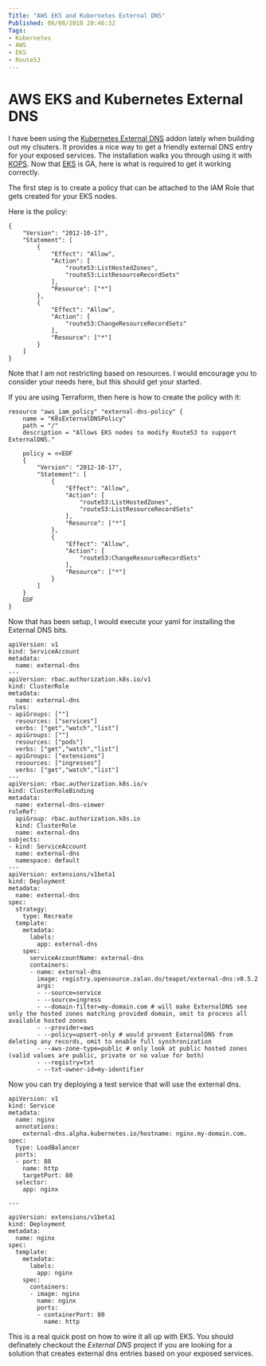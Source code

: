 ```yaml
---
Title: "AWS EKS and Kubernetes External DNS"
Published: 06/08/2018 20:46:32
Tags: 
- Kubernetes
- AWS
- EKS
- Route53
---
```

# AWS EKS and Kubernetes External DNS

I have been using the [Kubernetes External DNS](https://github.com/kubernetes-incubator/external-dns) addon lately when building out my clsuters. It provides a nice way to get a friendly external DNS entry for your exposed services. The installation walks you through using it with [KOPS](https://github.com/kubernetes/kops). Now that [EKS](https://aws.amazon.com/eks/) is GA, here is what is required to get it working correctly.

The first step is to create a policy that can be attached to the IAM Role that gets created for your EKS nodes.

Here is the policy:

```
{
    "Version": "2012-10-17",
    "Statement": [
        {
            "Effect": "Allow",
            "Action": [
                "route53:ListHostedZones",
                "route53:ListResourceRecordSets"
            ],
            "Resource": ["*"]
        },
        {
            "Effect": "Allow",
            "Action": [
                "route53:ChangeResourceRecordSets"
            ],
            "Resource": ["*"]
        }
    ]
}

``` 
Note that I am not restricting based on resources. I would encourage you to consider your needs here, but this should get your started.

If you are using Terraform, then here is how to create the policy with it:

```
resource "aws_iam_policy" "external-dns-policy" {
    name = "K8sExternalDNSPolicy"
    path = "/"
    description = "Allows EKS nodes to modify Route53 to support ExternalDNS."

    policy = <<EOF
    {
        "Version": "2012-10-17",
        "Statement": [
            {
                "Effect": "Allow",
                "Action": [
                    "route53:ListHostedZones",
                    "route53:ListResourceRecordSets"
                ],
                "Resource": ["*"]
            },
            {
                "Effect": "Allow",
                "Action": [
                    "route53:ChangeResourceRecordSets"
                ],
                "Resource": ["*"]
            }
        ]
    }
    EOF
}

```  

Now that has been setup, I would execute your yaml for installing the External DNS bits.

```
apiVersion: v1
kind: ServiceAccount
metadata:
  name: external-dns
---
apiVersion: rbac.authorization.k8s.io/v1
kind: ClusterRole
metadata:
  name: external-dns
rules:
- apiGroups: [""]
  resources: ["services"]
  verbs: ["get","watch","list"]
- apiGroups: [""]
  resources: ["pods"]
  verbs: ["get","watch","list"]
- apiGroups: ["extensions"] 
  resources: ["ingresses"] 
  verbs: ["get","watch","list"]
---
apiVersion: rbac.authorization.k8s.io/v
kind: ClusterRoleBinding
metadata:
  name: external-dns-viewer
roleRef:
  apiGroup: rbac.authorization.k8s.io
  kind: ClusterRole
  name: external-dns
subjects:
- kind: ServiceAccount
  name: external-dns
  namespace: default
---
apiVersion: extensions/v1beta1
kind: Deployment
metadata:
  name: external-dns
spec:
  strategy:
    type: Recreate
  template:
    metadata:
      labels:
        app: external-dns
    spec:
      serviceAccountName: external-dns
      containers:
      - name: external-dns
        image: registry.opensource.zalan.do/teapot/external-dns:v0.5.2
        args:
        - --source=service
        - --source=ingress
        - --domain-filter=my-domain.com # will make ExternalDNS see only the hosted zones matching provided domain, omit to process all available hosted zones
        - --provider=aws
        - --policy=upsert-only # would prevent ExternalDNS from deleting any records, omit to enable full synchronization
        - --aws-zone-type=public # only look at public hosted zones (valid values are public, private or no value for both)
        - --registry=txt
        - --txt-owner-id=my-identifier
```

Now you can try deploying a test service that will use the external dns.

```
apiVersion: v1
kind: Service
metadata:
  name: nginx
  annotations:
    external-dns.alpha.kubernetes.io/hostname: nginx.my-domain.com.
spec:
  type: LoadBalancer
  ports:
  - port: 80
    name: http
    targetPort: 80
  selector:
    app: nginx

---

apiVersion: extensions/v1beta1
kind: Deployment
metadata:
  name: nginx
spec:
  template:
    metadata:
      labels:
        app: nginx
    spec:
      containers:
      - image: nginx
        name: nginx
        ports:
        - containerPort: 80
          name: http
```

This is a real quick post on how to wire it all up with EKS. You should definately checkout the *External DNS* project if you are looking for a solution that creates external dns entries based on your exposed services.
